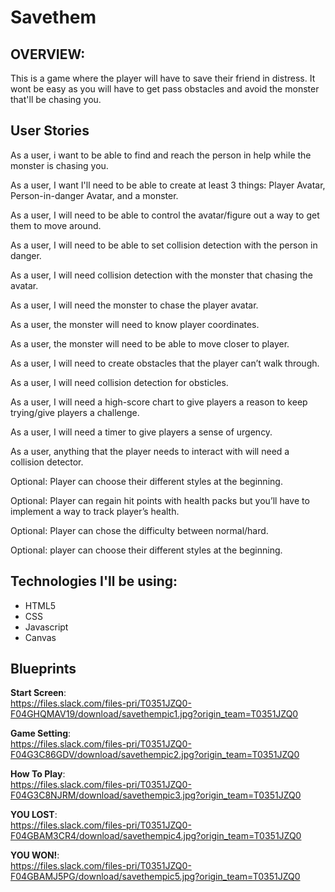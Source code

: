 # Savethem

## OVERVIEW: 
This is a game where the player will have to save their friend in distress. It wont be easy as you will have to get pass obstacles and avoid the monster that'll be chasing you.

## User Stories
As a user, i want to be able to find and reach the person in help while the monster is chasing you.

As a user, I want I'll need to be able to create at least 3 things: Player Avatar, Person-in-danger Avatar, and a monster. 

As a user, I will need to be able to control the avatar/figure out a way to get them to move around.

As a user, I will need to be able to set collision detection with the person in danger.

As a user, I will need collision detection with the monster that chasing the avatar.

As a user, I will need the monster to chase the player avatar.

As a user, the monster will need to know player coordinates.

As a user, the monster will need to be able to move closer to player.

As a user, I will need to create obstacles that the player can’t walk through.

As a user, I will need collision detection for obsticles.

As a user, I will need a high-score chart to give players a reason to keep trying/give players a challenge.

As a user, I will need a timer to give players a sense of urgency.

As a user, anything that the player needs to interact with will need a collision detector. 

Optional: Player can choose their different styles at the beginning.

Optional: Player can regain hit points with health packs but you’ll have to implement a way to track player’s health.

Optional: Player can chose the difficulty between normal/hard.

Optional: player can choose their different styles at the beginning.

## Technologies I'll be using:
- HTML5
- CSS
- Javascript
- Canvas

## Blueprints

**Start Screen**: <br> https://files.slack.com/files-pri/T0351JZQ0-F04GHQMAV19/download/savethempic1.jpg?origin_team=T0351JZQ0

**Game Setting**: <br> https://files.slack.com/files-pri/T0351JZQ0-F04G3C86GDV/download/savethempic2.jpg?origin_team=T0351JZQ0

**How To Play**: <br> https://files.slack.com/files-pri/T0351JZQ0-F04G3C8NJRM/download/savethempic3.jpg?origin_team=T0351JZQ0

**YOU LOST**: <br> https://files.slack.com/files-pri/T0351JZQ0-F04GBAM3CR4/download/savethempic4.jpg?origin_team=T0351JZQ0

**YOU WON!**: <br> https://files.slack.com/files-pri/T0351JZQ0-F04GBAMJ5PG/download/savethempic5.jpg?origin_team=T0351JZQ0
